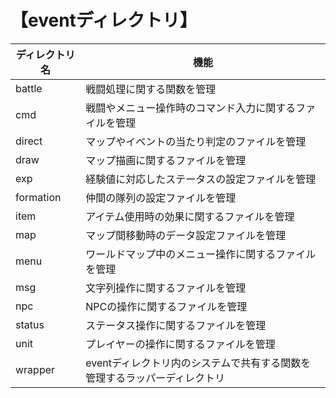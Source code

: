# 【eventディレクトリ】

ディレクトリ名 | 機能
-|-
battle | 戦闘処理に関する関数を管理
cmd | 戦闘やメニュー操作時のコマンド入力に関するファイルを管理
direct | マップやイベントの当たり判定のファイルを管理
draw | マップ描画に関するファイルを管理
exp | 経験値に対応したステータスの設定ファイルを管理
formation | 仲間の隊列の設定ファイルを管理
item | アイテム使用時の効果に関するファイルを管理
map | マップ間移動時のデータ設定ファイルを管理
menu | ワールドマップ中のメニュー操作に関するファイルを管理
msg | 文字列操作に関するファイルを管理
npc | NPCの操作に関するファイルを管理
status | ステータス操作に関するファイルを管理
unit | プレイヤーの操作に関するファイルを管理
wrapper | eventディレクトリ内のシステムで共有する関数を管理するラッパーディレクトリ